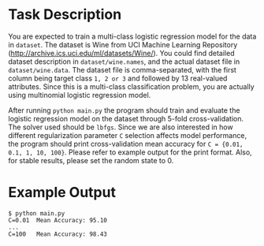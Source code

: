 # Task Description

You are expected to train a multi-class logistic regression model for the data in `dataset`. The dataset is Wine from UCI Machine Learning Repository (http://archive.ics.uci.edu/ml/datasets/Wine/).
You could find detailed dataset description in `dataset/wine.names`, and the actual dataset file in `dataset/wine.data`.
The dataset file is comma-separated, with the first column being target class `1, 2 or 3` and followed by 13 real-valued attributes.
Since this is a multi-class classification problem, you are actually using multinomial logistic regression model.

After running `python main.py` the program should train and evaluate the logistic regression model on the dataset through 5-fold cross-validation. The solver used should be `lbfgs`.
Since we are also interested in how different regularization parameter `C` selection affects model performance, the program should print cross-validation mean accuracy for `C = {0.01, 0.1, 1, 10, 100}`.
Please refer to example output for the print format.
Also, for stable results, please set the random state to 0.


# Example Output

```
$ python main.py
C=0.01  Mean Accuracy: 95.10
...
C=100   Mean Accuracy: 98.43


```